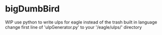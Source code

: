# bigDumbBird
WIP
use python to write ulps for eagle instead of the trash built in language
change first line of 'ulpGenerator.py' to your '/eagle/ulps/' directory
